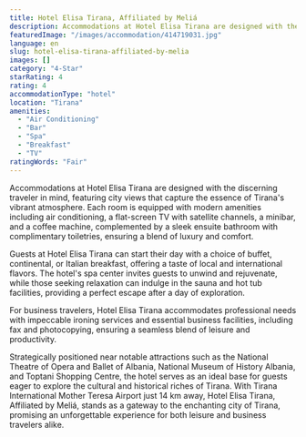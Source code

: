 ```yaml
---
title: Hotel Elisa Tirana, Affiliated by Meliá
description: Accommodations at Hotel Elisa Tirana are designed with the discerning traveler in mind, featuring city views that capture the essence of Tirana's vibrant atmosp
featuredImage: "/images/accommodation/414719031.jpg"
language: en
slug: hotel-elisa-tirana-affiliated-by-melia
images: []
category: "4-Star"
starRating: 4
rating: 4
accommodationType: "hotel"
location: "Tirana"
amenities:
  - "Air Conditioning"
  - "Bar"
  - "Spa"
  - "Breakfast"
  - "TV"
ratingWords: "Fair"
---
```


Accommodations at Hotel Elisa Tirana are designed with the discerning traveler in mind, featuring city views that capture the essence of Tirana's vibrant atmosphere. Each room is equipped with modern amenities including air conditioning, a flat-screen TV with satellite channels, a minibar, and a coffee machine, complemented by a sleek ensuite bathroom with complimentary toiletries, ensuring a blend of luxury and comfort.

Guests at Hotel Elisa Tirana can start their day with a choice of buffet, continental, or Italian breakfast, offering a taste of local and international flavors. The hotel's spa center invites guests to unwind and rejuvenate, while those seeking relaxation can indulge in the sauna and hot tub facilities, providing a perfect escape after a day of exploration.

For business travelers, Hotel Elisa Tirana accommodates professional needs with impeccable ironing services and essential business facilities, including fax and photocopying, ensuring a seamless blend of leisure and productivity.

Strategically positioned near notable attractions such as the National Theatre of Opera and Ballet of Albania, National Museum of History Albania, and Toptani Shopping Centre, the hotel serves as an ideal base for guests eager to explore the cultural and historical riches of Tirana. With Tirana International Mother Teresa Airport just 14 km away, Hotel Elisa Tirana, Affiliated by Meliá, stands as a gateway to the enchanting city of Tirana, promising an unforgettable experience for both leisure and business travelers alike.

